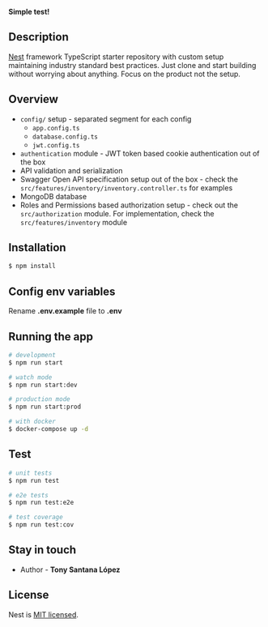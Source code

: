 **Simple test!**

## Description

[Nest](https://github.com/nestjs/nest) framework TypeScript starter repository with custom setup maintaining industry standard best practices. Just clone and start building without worrying about anything. Focus on the product not the setup.

## Overview

- `config/` setup - separated segment for each config
	- `app.config.ts`
	- `database.config.ts`
	- `jwt.config.ts`
- `authentication` module - JWT token based cookie authentication out of the box
- API validation and serialization
- Swagger Open API specification setup out of the box - check the `src/features/inventory/inventory.controller.ts` for examples
- MongoDB database
- Roles and Permissions based authorization setup - check out the `src/authorization` module. For implementation, check the `src/features/inventory` module

## Installation

```bash
$ npm install
```

## Config env variables
Rename __.env.example__ file to __.env__

## Running the app

```bash
# development
$ npm run start

# watch mode
$ npm run start:dev

# production mode
$ npm run start:prod

# with docker
$ docker-compose up -d
```

## Test

```bash
# unit tests
$ npm run test

# e2e tests
$ npm run test:e2e

# test coverage
$ npm run test:cov
```

## Stay in touch

- Author - __Tony Santana López__

## License

Nest is [MIT licensed](LICENSE).
